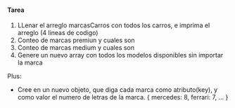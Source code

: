 #### Tarea

1. LLenar el arreglo marcasCarros con todos los carros, e imprima el arreglo (4 lineas de codigo)
2. Conteo de marcas premiun  y cuales son
3. Conteo de marcas medium  y cuales son
4. Genere un nuevo array con todos los modelos disponibles sin importar la marca

Plus: 
* Cree en un nuevo objeto, que diga cada marca como atributo(key), y como valor el numero de letras de la marca.
{
    mercedes: 8,
    ferrari: 7,
    ...
}
